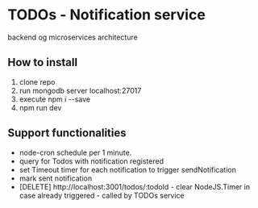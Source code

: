 # TODOs - Notification service
 backend og microservices architecture

## How to install
1. clone repo
2. run mongodb server localhost:27017
3. execute npm i --save
4. npm run dev

## Support functionalities
* node-cron schedule per 1 minute.
* query for Todos with notification registered
* set Timeout timer for each notification to trigger sendNotification
* mark sent notification
* [DELETE] http://localhost:3001/todos/:todoId - clear NodeJS.Timer in case already triggered - called by TODOs service
